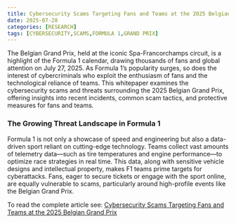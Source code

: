 ```yaml
---
title: Cybersecurity Scams Targeting Fans and Teams at the 2025 Belgian Grand Prix
date: 2025-07-28
categories: [RESEARCH]
tags: [CYBERSECURITY,SCAMS,FORMULA 1,GRAND PRIX]
---
```


The Belgian Grand Prix, held at the iconic Spa-Francorchamps circuit, is a highlight of the Formula 1 calendar, drawing thousands of fans and global attention on July 27, 2025. As Formula 1’s popularity surges, so does the interest of cybercriminals who exploit the enthusiasm of fans and the technological reliance of teams. This whitepaper examines the cybersecurity scams and threats surrounding the 2025 Belgian Grand Prix, offering insights into recent incidents, common scam tactics, and protective measures for fans and teams.

### The Growing Threat Landscape in Formula 1
Formula 1 is not only a showcase of speed and engineering but also a data-driven sport reliant on cutting-edge technology. Teams collect vast amounts of telemetry data—such as tire temperatures and engine performance—to optimize race strategies in real time. This data, along with sensitive vehicle designs and intellectual property, makes F1 teams prime targets for cyberattacks. Fans, eager to secure tickets or engage with the sport online, are equally vulnerable to scams, particularly around high-profile events like the Belgian Grand Prix.

To read the complete article see:
[Cybersecurity Scams Targeting Fans and Teams at the 2025 Belgian Grand Prix](https://www.cloudsek.com/blog/cybersecurity-scams-targeting-fans-and-teams-at-the-2025-belgian-grand-prix)